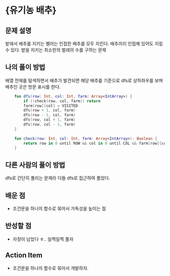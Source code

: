 # {유기농 배추}

## 문제 설명
밭에서 배추를 지키는 벨러는 인접한 배추를 모두 지킨다. 배추끼리 인접해 있어도 지킬 수 있다.
밭을 지키는 최소한의 벌레의 수를 구하는 문제

## 나의 풀이 방법
배열 전체를 탐색하면서 배추가 발견되면 해당 배추를 기준으로 dfs로 상하좌우를 보며 배추인 곳은 방문 표시를 한다.

```kotlin
    fun dfs(row: Int, col: Int, farm: Array<IntArray>) {
        if (!check(row, col, farm)) return
        farm[row][col] = VISITED
        dfs(row + 1, col, farm)
        dfs(row - 1, col, farm)
        dfs(row, col + 1, farm)
        dfs(row, col - 1, farm)
    }
    
    fun check(row: Int, col: Int, farm: Array<IntArray>): Boolean {
        return row in 0 until ROW && col in 0 until COL && farm[row][col] == BACHU
    }
```

## 다른 사람의 풀이 방법
dfs로 간단히 풀리는 문제라 다들 dfs로 접근하여 풀었다.

## 배운 점
- 조건문을 하나의 함수로 묶어서 가독성을 높이는 점

## 반성할 점
- 자정이 넘었다 ㅎ.. 일찍일찍 풀자

## Action Item
- 조건문을 하나의 함수로 묶어서 개발하자.